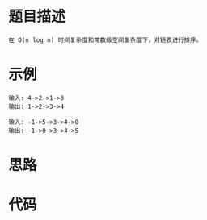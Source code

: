# 题目描述
    在 O(n log n) 时间复杂度和常数级空间复杂度下，对链表进行排序。 
# 示例
```
输入: 4->2->1->3
输出: 1->2->3->4

输入: -1->5->3->4->0
输出: -1->0->3->4->5
```
# 思路
    

# 代码
